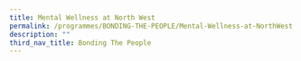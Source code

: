 ```yaml
---
title: Mental Wellness at North West
permalink: /programmes/BONDING-THE-PEOPLE/Mental-Wellness-at-NorthWest
description: ""
third_nav_title: Bonding The People
---
```



